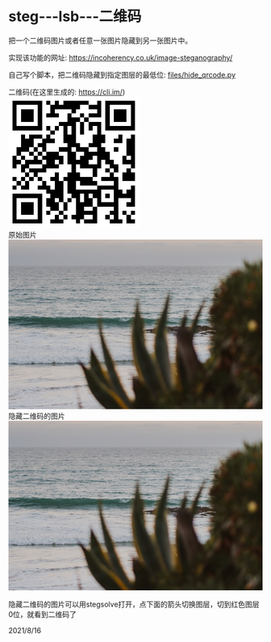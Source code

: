 # steg---lsb---二维码

把一个二维码图片或者任意一张图片隐藏到另一张图片中。  

实现该功能的网址: https://incoherency.co.uk/image-steganography/  

自己写个脚本，把二维码隐藏到指定图层的最低位: [files/hide_qrcode.py](files/hide_qrcode.py)  

二维码(在这里生成的: https://cli.im/)  
![二维码](files/qrcode.png)  
原始图片  
![原始图片](files/raw.png)  
隐藏二维码的图片  
![隐藏二维码的图片](files/dst.png)  

隐藏二维码的图片可以用stegsolve打开，点下面的箭头切换图层，切到红色图层0位，就看到二维码了  


2021/8/16  
